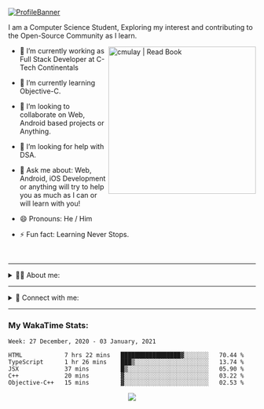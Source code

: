 [![ProfileBanner](https://github.com/cmulay/cmulay/blob/master/designs/banner/profile_banner.png)](https://cmulay.is-a.dev/)

I am a Computer Science Student, Exploring my interest and contributing to the Open-Source Community as I learn.

<img align="right" alt="cmulay | Read Book" src="https://github.com/cmulay/cmulay/blob/master/designs/characters/read.png" width="300" height="300" />

- 🔭 I’m currently working as Full Stack Developer at C-Tech Continentals

- 🌱 I’m currently learning Objective-C.

- 👯 I’m looking to collaborate on Web, Android based projects or Anything.

- 🤔 I’m looking for help with DSA.

- 💬 Ask me about: Web, Android, iOS Development or anything will try to help you as much as I can or will learn with you!

- 😄 Pronouns: He / Him

- ⚡ Fun fact: Learning Never Stops.

<br/>

---

<div>
    <details active="true">
        <summary>👨‍💻 About me:</summary>
            <br>
<div> 
    - Technologies:
        <p><br>
            <img align="left" alt="cmulay | C++" width="22px" src="https://github.com/cmulay/cmulay/blob/master/designs/mytech/cpp.png" />
            <img align="left" alt="cmulay | HTML5" width="22px" src="https://github.com/cmulay/cmulay/blob/master/designs/mytech/html5.png" />
            <img align="left" alt="cmulay | CSS3" width="22px" src="https://github.com/cmulay/cmulay/blob/master/designs/mytech/css3.png" />                      
            <img align="left" alt="cmulay | PHP" width="22px" src="https://github.com/cmulay/cmulay/blob/master/designs/mytech/php.png" />                      
            <img align="left" alt="cmulay | JAVA" width="22px" src="https://github.com/cmulay/cmulay/blob/master/designs/mytech/java.png" />                      
            <img align="left" alt="cmulay | JavaScript" width="22px" src="https://github.com/cmulay/cmulay/blob/master/designs/mytech/javascript.png" />                      
            <img align="left" alt="cmulay | React" width="22px" src="https://github.com/cmulay/cmulay/blob/master/designs/mytech/react.png" />                      
            <img align="left" alt="cmulay | Android Development" width="22px" src="https://github.com/cmulay/cmulay/blob/master/designs/mytech/android.png" />                      
            <img align="left" alt="cmulay | Android with Kotlin" width="22px" src="https://github.com/cmulay/cmulay/blob/master/designs/mytech/kotlin.png" />                      
            <img align="left" alt="cmulay | Flutter" width="22px" src="https://github.com/cmulay/cmulay/blob/master/designs/mytech/flutter.png" />                      
            <img align="left" alt="cmulay | Firebase" width="22px" src="https://github.com/cmulay/cmulay/blob/master/designs/mytech/firebase.png" />                      
            <img align="left" alt="cmulay | Swift" width="22px" src="https://github.com/cmulay/cmulay/blob/master/designs/mytech/swift.png" />                      
            <img align="left" alt="cmulay | Python" width="22px" src="https://github.com/cmulay/cmulay/blob/master/designs/mytech/python.png" />                      
            <img align="left" alt="cmulay | MySQL" width="22px" src="https://github.com/cmulay/cmulay/blob/master/designs/mytech/mysql.png" />                      
        </p><br>
</div>

<br>

<div> 
     - IDE's and S/W Package Managers:
            <p><br>
                <img align="left" alt="cmulay | Adobe Dreamweaver" width="22px" src="https://github.com/cmulay/cmulay/blob/master/designs/ide_packages/dreamweaver.png" />
                <img align="left" alt="cmulay | Adobe Dreamweaver" width="22px" src="https://github.com/cmulay/cmulay/blob/master/designs/ide_packages/intellij-idea.png" />
                <img align="left" alt="cmulay | Adobe Dreamweaver" width="22px" src="https://github.com/cmulay/cmulay/blob/master/designs/ide_packages/netbeans.png" />
                <img align="left" alt="cmulay | Adobe Dreamweaver" width="22px" src="https://github.com/cmulay/cmulay/blob/master/designs/ide_packages/pycharm.png" />
                <img align="left" alt="cmulay | Visual Studio Code" width="22px" src="https://github.com/cmulay/cmulay/blob/master/designs/ide_packages/vsc.png" />
                <img align="left" alt="cmulay | Apple XCode" width="22px" src="https://github.com/cmulay/cmulay/blob/master/designs/ide_packages/xcode.png" />
                <img align="left" alt="cmulay | Apple XCode" width="22px" src="https://github.com/cmulay/cmulay/blob/master/designs/ide_packages/npm.png" />
                <img align="left" alt="cmulay | Apple XCode" width="22px" src="https://github.com/cmulay/cmulay/blob/master/designs/ide_packages/homebrew.png" />
            </p><br>
</div>

<br>

<div> 
    - OS:
        <p><br>
            <img align="left" alt="cmulay | Linux" width="22px" src="https://github.com/cmulay/cmulay/blob/master/designs/os/linux.png" />
            <img align="left" alt="cmulay | macOS" width="22px" src="https://github.com/cmulay/cmulay/blob/master/designs/os/macos.png" />
            <img align="left" alt="cmulay | Windows" width="22px" src="https://github.com/cmulay/cmulay/blob/master/designs/os/windows.png" />                      
        </p><br>
</div>
    </details>
</div>

---

<div>
    <details active="true">
        <summary> 🔗 Connect with me:</summary>
            <br>
            <div> 
 - Visit:
 <p>
  
  [<img align="left" alt="cmulay | Portfolio" width="22px" src="https://github.com/cmulay/cmulay/blob/master/designs/socials/portfolio_website.png" />](https://cmulay.is-a.dev)

  [<img align="left" alt="cmulay | Blogs" width="22px" src="https://github.com/cmulay/cmulay/blob/master/designs/socials/personal_website.png" />](https://www.ichinmay.me)
  
 </p> <br>
</div>

<br>

<div>
  - Social:
 <p>
  
  [<img align="left" alt="cmulay | Mail" width="22px" src="https://github.com/cmulay/cmulay/blob/master/designs/socials/gmail.png" />](mailto:codewithchin@gmail.com)

  [<img align="left" alt="cmulay | Instagram" width="22px" src="https://github.com/cmulay/cmulay/blob/master/designs/socials/instagram.png" />](https://www.instagram.com/_theguywithglasses_)
  
  [<img align="left" alt="cmulay | LinkedIn" width="22px" src="https://github.com/cmulay/cmulay/blob/master/designs/socials/linkedin.png" />](https://linkedin.com/in/cmulay17)
  
  [<img align="left" alt="cmulay | Telegram" width="22px" src="https://github.com/cmulay/cmulay/blob/master/designs/socials/telegram.png" />](https://t.me/cmulay)
  
  [<img align="left" alt="cmulay | Twitter" width="22px" src="https://github.com/cmulay/cmulay/blob/master/designs/socials/twitter.png" />](https://twitter.com/cmulay17)
 
 </p>
</div>
            <br>
    </details>
</div>

---
### My WakaTime Stats:   
 
 <!--START_SECTION:waka-->
```text
Week: 27 December, 2020 - 03 January, 2021

HTML            7 hrs 22 mins   █████████████████▓░░░░░░░   70.44 % 
TypeScript      1 hr 26 mins    ███▒░░░░░░░░░░░░░░░░░░░░░   13.74 % 
JSX             37 mins         █▒░░░░░░░░░░░░░░░░░░░░░░░   05.90 % 
C++             20 mins         ▓░░░░░░░░░░░░░░░░░░░░░░░░   03.22 % 
Objective-C++   15 mins         ▓░░░░░░░░░░░░░░░░░░░░░░░░   02.53 % 
```
<!--END_SECTION:waka-->

<p align="center">
    <img src="https://img.shields.io/badge/THANKS%20FOR-VISITING%20❤%EF%B8%8F-informational?style=for-the-badge&logo=github"/>
</p>
